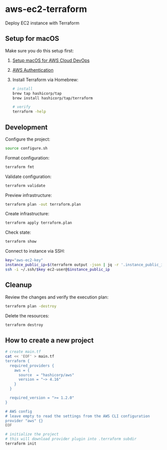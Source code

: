 # aws-ec2-terraform
Deploy EC2 instance with Terraform

## Setup for macOS

Make sure you do this setup first:

1. [Setup macOS for AWS Cloud DevOps](https://blog.swiftsoftwaregroup.com/setup-macos-for-aws-cloud-devops)

2. [AWS Authentication](https://blog.swiftsoftwaregroup.com/aws-authentication)

3. Install Terraform via Homebrew:

   ```bash
   # install
   brew tap hashicorp/tap
   brew install hashicorp/tap/terraform
   
   # verify
   terraform -help
   ```

## Development

Configure the project:

```bash
source configure.sh
```

Format configuration:

```bash
terraform fmt
```

Validate configuration:

```bash
terraform validate
```

Preview infrastructure:

```bash
terraform plan -out terraform.plan
```

Create infrastructure:

```bash
terraform apply terraform.plan
```

Check state:

```bash
terraform show
```

Connect to instance via SSH:

```bash
key="aws-ec2-key"
instance_public_ip=$(terraform output -json | jq -r '.instance_public_ip.value')
ssh -i ~/.ssh/$key ec2-user@$instance_public_ip
```

## Cleanup

Review the changes and verify the execution plan:

```bash
terraform plan -destroy
```

Delete the resources:

```bash
terraform destroy
```

## How to create a new project

```bash
# create main.tf
cat << 'EOF' > main.tf
terraform {
  required_providers {
    aws = {
      source  = "hashicorp/aws"
      version = "~> 4.16"
    }
  }

  required_version = ">= 1.2.0"
}

# AWS config
# leave empty to read the settings from the AWS CLI configuration
provider "aws" {}
EOF

# initialize the project
# this will download provider plugin into .terraform subdir
terraform init
```

